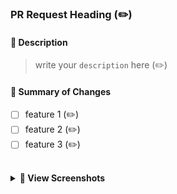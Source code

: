 <!-- This PR introduces the initial database configuration for the project. -->
### PR Request Heading (✏️)

<!-- Examples for Description: The project uses `Spring Data JPA` for database access and management, and is configured with `PostgreSQL` as the database type. This setup includes the necessary connection settings and PostgreSQL driver dependencies to establish connectivity. -->
#### 📌 Description
> write your `description` here (✏️)

<!-- list of features created and not created -->
#### 📒 Summary of Changes
- [ ] feature 1 (✏️)
- [ ] feature 2 (✏️)
- [ ] feature 3 (✏️)

<br>
<details>
<summary><b>📱 View Screenshots</b></summary>
<br>

| Screenshot Description         | Screenshot Description            |   
|--------------------------------|-----------------------------------|
|          (✏️)                   |              (✏️)                 |

| Screenshot Description         | Screenshot Description            |   
|--------------------------------|-----------------------------------|
|          (✏️)                   |              (✏️)                 |

<!-- Replace table with image links of the screenshots -->
